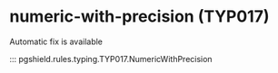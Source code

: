 # numeric-with-precision (TYP017)

Automatic fix is available

::: pgshield.rules.typing.TYP017.NumericWithPrecision

